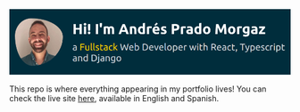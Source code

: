 <img src="/assets/readmeBanner.png" />


This repo is where everything appearing in my portfolio lives! You can check the live site <a href="https://andrespradomorgaz.com">here</a>, available in English and Spanish.